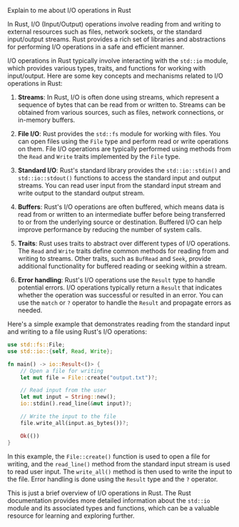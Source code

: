 Explain to me about I/O operations in Rust



In Rust, I/O (Input/Output) operations involve reading from and writing to external resources such as files, network sockets, or the standard input/output streams. Rust provides a rich set of libraries and abstractions for performing I/O operations in a safe and efficient manner.

I/O operations in Rust typically involve interacting with the `std::io` module, which provides various types, traits, and functions for working with input/output. Here are some key concepts and mechanisms related to I/O operations in Rust:

1. **Streams**: In Rust, I/O is often done using streams, which represent a sequence of bytes that can be read from or written to. Streams can be obtained from various sources, such as files, network connections, or in-memory buffers.

2. **File I/O**: Rust provides the `std::fs` module for working with files. You can open files using the `File` type and perform read or write operations on them. File I/O operations are typically performed using methods from the `Read` and `Write` traits implemented by the `File` type.

3. **Standard I/O**: Rust's standard library provides the `std::io::stdin()` and `std::io::stdout()` functions to access the standard input and output streams. You can read user input from the standard input stream and write output to the standard output stream.

4. **Buffers**: Rust's I/O operations are often buffered, which means data is read from or written to an intermediate buffer before being transferred to or from the underlying source or destination. Buffered I/O can help improve performance by reducing the number of system calls.

5. **Traits**: Rust uses traits to abstract over different types of I/O operations. The `Read` and `Write` traits define common methods for reading from and writing to streams. Other traits, such as `BufRead` and `Seek`, provide additional functionality for buffered reading or seeking within a stream.

6. **Error handling**: Rust's I/O operations use the `Result` type to handle potential errors. I/O operations typically return a `Result` that indicates whether the operation was successful or resulted in an error. You can use the `match` or `?` operator to handle the `Result` and propagate errors as needed.

Here's a simple example that demonstrates reading from the standard input and writing to a file using Rust's I/O operations:

```rust
use std::fs::File;
use std::io::{self, Read, Write};

fn main() -> io::Result<()> {
    // Open a file for writing
    let mut file = File::create("output.txt")?;

    // Read input from the user
    let mut input = String::new();
    io::stdin().read_line(&mut input)?;

    // Write the input to the file
    file.write_all(input.as_bytes())?;

    Ok(())
}
```

In this example, the `File::create()` function is used to open a file for writing, and the `read_line()` method from the standard input stream is used to read user input. The `write_all()` method is then used to write the input to the file. Error handling is done using the `Result` type and the `?` operator.

This is just a brief overview of I/O operations in Rust. The Rust documentation provides more detailed information about the `std::io` module and its associated types and functions, which can be a valuable resource for learning and exploring further.